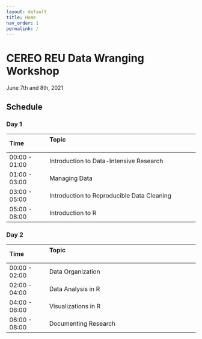 ```yaml
---
layout: default
title: Home
nav_order: 1
permalink: /
---
```


# CEREO REU Data Wranging Workshop

June 7th and 8th, 2021

## Schedule

### Day 1

| Time          | Topic  &nbsp; &nbsp; &nbsp; &nbsp; &nbsp; &nbsp; &nbsp; &nbsp; &nbsp; &nbsp; &nbsp; &nbsp; &nbsp; &nbsp; &nbsp; &nbsp; &nbsp; &nbsp;&nbsp; &nbsp; &nbsp; &nbsp; &nbsp; &nbsp; &nbsp; &nbsp; &nbsp; &nbsp; &nbsp; &nbsp; &nbsp; &nbsp; &nbsp; &nbsp; &nbsp; &nbsp; &nbsp; &nbsp; &nbsp; &nbsp; &nbsp; &nbsp; &nbsp; &nbsp; &nbsp; &nbsp; &nbsp; &nbsp; &nbsp; &nbsp; &nbsp; &nbsp; &nbsp; &nbsp; |
|:--------------|:--------------------------------------------|
| 00:00 - 01:00 | Introduction to Data-Intensive Research     |
| 01:00 - 03:00 | Managing Data                               |
| 03:00 - 05:00 | Introduction to Reproducible Data Cleaning  |
| 05:00 - 08:00 | Introduction to R                           |

### Day 2

| Time          | Topic &nbsp; &nbsp; &nbsp; &nbsp; &nbsp; &nbsp; &nbsp; &nbsp; &nbsp; &nbsp; &nbsp; &nbsp; &nbsp; &nbsp; &nbsp; &nbsp; &nbsp; &nbsp; &nbsp; &nbsp; &nbsp; &nbsp; &nbsp; &nbsp; &nbsp; &nbsp; &nbsp; &nbsp; &nbsp; &nbsp; &nbsp; &nbsp; &nbsp; &nbsp; &nbsp; &nbsp; &nbsp; &nbsp; &nbsp; &nbsp; &nbsp; &nbsp; &nbsp; &nbsp; &nbsp; &nbsp; &nbsp; &nbsp; &nbsp; &nbsp; &nbsp; &nbsp; &nbsp; &nbsp; |
|:--------------|:--------------------------------------------|
| 00:00 - 02:00 | Data Organization                           |
| 02:00 - 04:00 | Data Analysis in R                          |
| 04:00 - 06:00 | Visualizations in R                         |
| 06:00 - 08:00 | Documenting Research                        |

